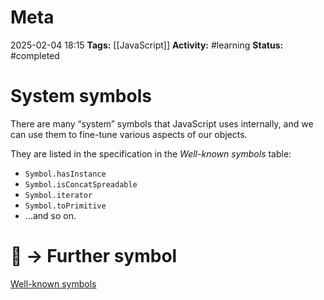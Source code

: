 # Meta
2025-02-04 18:15
**Tags:** [[JavaScript]]
**Activity:** #learning 
**Status:** #completed 

# System symbols

There are many “system” symbols that JavaScript uses internally, and we can use them to fine-tune various aspects of our objects.

They are listed in the specification in the *Well-known symbols* table:
- `Symbol.hasInstance`
- `Symbol.isConcatSpreadable`
- `Symbol.iterator`
- `Symbol.toPrimitive`
- …and so on.

# 📑 → Further symbol
[Well-known symbols](https://tc39.es/ecma262/#sec-well-known-symbols)

